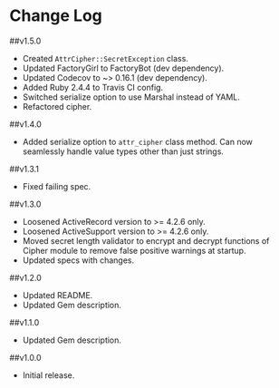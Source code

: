 # Change Log

##v1.5.0
- Created `AttrCipher::SecretException` class.
- Updated FactoryGirl to FactoryBot (dev dependency).
- Updated Codecov to ~> 0.16.1 (dev dependency).
- Added Ruby 2.4.4 to Travis CI config.
- Switched serialize option to use Marshal instead of YAML.
- Refactored cipher.

##v1.4.0
- Added serialize option to `attr_cipher` class method. Can now seamlessly handle value types other than just strings.

##v1.3.1
- Fixed failing spec.

##v1.3.0
- Loosened ActiveRecord version to >= 4.2.6 only.
- Loosened ActiveSupport version to >= 4.2.6 only.
- Moved secret length validator to encrypt and decrypt functions of Cipher module to remove false positive warnings at startup.
- Updated specs with changes.

##v1.2.0
- Updated README.
- Updated Gem description.

##v1.1.0
- Updated Gem description.

##v1.0.0
- Initial release.
